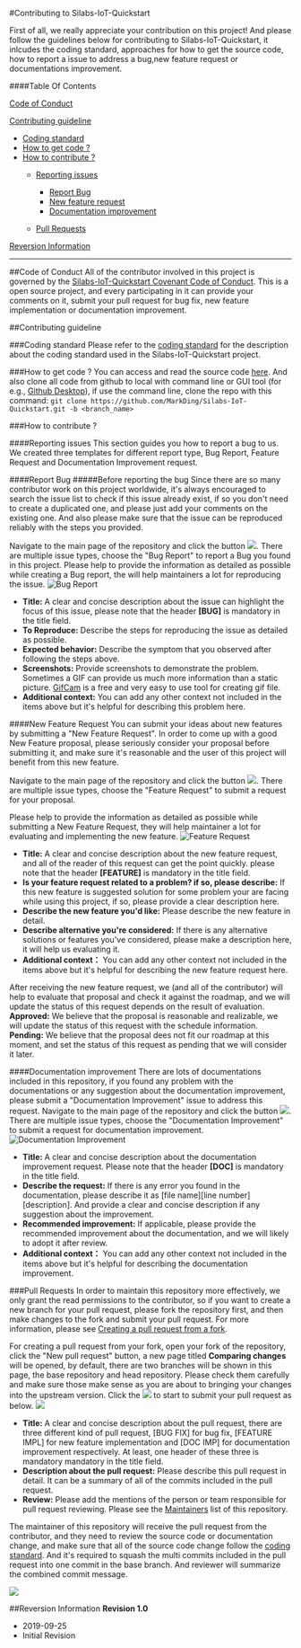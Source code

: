#Contributing to Silabs-IoT-Quickstart

First of all, we really appreciate your contribution on this project! 
And please follow the guidelines below for contributing to Silabs-IoT-Quickstart, it inlcudes the coding standard, approaches for how to get the source code, how to report a issue to address a bug,new feature request or documentations improvement.

####Table Of Contents

[Code of Conduct](#Code-of-Conduct)

[Contributing guideline](#contributing-guideline)
   * [Coding standard](#coding-standard)
   * [How to get code ?](#how-to-get-code-?)
   * [How to contribute ?](#how-to-contribute-?)   
      * [Reporting issues](#reporting-issues)
         * [Report Bug](#report-Bug)
         * [New feature request](#new-feature-request)
         * [Documentation improvement](#documentation-improvement)

      * [Pull Requests](#pull-requests)

[Reversion Information](#reversion-information)

--- 

##Code of Conduct
All of the contributor involved in this project is governed by the [Silabs-IoT-Quickstart Covenant Code of Conduct](https://github.com/MarkDing/Silabs-IoT-Quickstart/blob/master/CONTRIBUTING.md). This is a open source project, and every participating in it can provide your comments on it, submit your pull request for bug fix, new feature implementation or documentation improvement.

##Contributing guideline

###Coding standard
Please refer to the [coding standard](https://github.com/MarkDing/Silabs-IoT-Quickstart/blob/master/CODING-STYLE.md) for the description about the coding standard used in the Silabs-IoT-Quickstart project.

###How to get code ?
You can access and read the source code [here](https://github.com/MarkDing/Silabs-IoT-Quickstart).
And also clone all code from github to local with command line or GUI tool (for e.g., [Github Desktop](https://desktop.github.com/)), if use the command line, clone the repo with this command: 
`git clone https://github.com/MarkDing/Silabs-IoT-Quickstart.git -b <branch_name>`


###How to contribute ?

####Reporting issues
This section guides you how to report a bug to us. We created three templates for different report type, Bug Report, Feature Request and Documentation Improvement request.

####Report Bug
#####Before reporting the bug
Since there are so many contributor work on this project worldwide, it's always encouraged to search the issue list to check if this issue already exist, if so you don't need to create a duplicated one, and please just add your comments on the existing one.
And also please make sure that the issue can be reproduced reliably with the steps you provided.

Navigate to the main page of the repository and click the button ![](./images/contributing-new-issue.png). There are multiple issue types, choose the "Bug Report" to report a Bug you found in this project. 
Please help to provide the information as detailed as possible while creating a Bug report, the will help maintainers a lot for reproducing the issue.
![Bug Report](./images/contributing-bug-report.png)
* **Title:** A clear and concise description about the issue can highlight the focus of this issue, please note that the header **[BUG]** is mandatory in the title field.
* **To Reproduce:** Describe the steps for reproducing the issue as detailed as possible. 
* **Expected behavior:** Describe the symptom that you observed after following the steps above.
* **Screenshots:** Provide screenshots to demonstrate the problem. Sometimes a GIF can provide us much more information than a static picture. [GifCam](https://gifcam.en.softonic.com/) is a free and very easy to use tool for creating gif file.
* **Additional context:** You can add any other context not included in the items above but it's helpful for describing this problem here.

####New Feature Request
You can submit your ideas about new features by submitting a "New Feature Request". In order to come up with a good New Feature proposal, please seriously consider your proposal before submitting it, and make sure it's reasonable and the user of this project will benefit from this new feature.

Navigate to the main page of the repository and click the button ![](./images/contributing-new-issue.png). There are multiple issue types, choose the "Feature Request" to submit a request for your proposal.

Please help to provide the information as detailed as possible while submitting a New Feature Request, they will help maintainer a lot for evaluating and implementing the new feature.
![Feature Request](./images/contributing-feature-request.png)
* **Title:** A clear and concise description about the new feature request, and all of the reader of this request can get the point quickly. please note that the header **[FEATURE]** is mandatory in the title field.
* **Is your feature request related to a problem? if so, please describe:** If this new feature is suggested solution for some problem your are facing while using this project, if so, please provide a clear description here.
* **Describe the new feature you'd like:** Please describe the new feature in detail.
* **Describe alternative you're considered:** If there is any alternative solutions or features you've considered, please make a description here, it will help us evaluating it.
* **Additional context：** You can add any other context not included in the items above but it's helpful for describing the new feature request here.

After receiving the new feature request, we (and all of the contributor) will help to evaluate that proposal and check it against the roadmap, and we will update the status of this request depends on the result of evaluation.
**Approved:**
We believe that the proposal is reasonable and realizable, we will update the status of this request with the schedule information.
**Pending:**
We believe that the proposal dees not fit our roadmap at this moment, and set the status of this request as pending that we will consider it later.

####Documentation improvement
There are lots of documentations included in this repository, if you found any problem with the documentations or any suggestion about the documentation improvement, please submit a "Documentation Improvement" issue to address this request.
Navigate to the main page of the repository and click the button ![](./images/contributing-new-issue.png). There are multiple issue types, choose the "Documentation Improvement" to submit a request for documentation improvement.
![Documentation Improvement](./images/contributing-documentation-improvement.png)
* **Title:** A clear and concise description about the documentation improvement request. Please note that the header **[DOC]** is mandatory in the title field.
* **Describe the request:** If there is any error you found in the documentation, please describe it as [file name][line number][description]. And provide a clear and concise description if any suggestion about the improvement.
* **Recommended improvement:** If applicable, please provide the recommended improvement about the documentation, and we will likely to adopt it after review.
* **Additional context：** You can add any other context not included in the items above but it's helpful for describing the documentation improvement.

###Pull Requests
In order to maintain this repository more effectively, we only grant the read permissions to the contributor, so if you want to create a new branch for your pull request, please fork the repository first, and then make changes to the fork and submit your pull request. For more information, please see [Creating a pull request from a fork](https://help.github.com/en/articles/creating-a-pull-request-from-a-fork).

For creating a pull request from your fork, open your fork of the repository, click the "New pull request" button, a new page titled **Comparing changes** will be opened, by default, there are two branches will be shown in this page, the base repository and head repository. Please check them carefully and make sure those make sense as you are about to bringing your changes into the upstream version. Click the ![](./images/contributing-create-pull-request.png) to start to submit your pull request as below.
![](./images/contributing-pull-request.png)

* **Title:** A clear and concise description about the pull request, there are three different kind of pull request, [BUG FIX] for bug fix, [FEATURE IMPL] for new feature implementation and [DOC IMP] for documentation improvement respectively. At least, one header of these three is mandatory mandatory in the title field.
* **Description about the pull request:** Please describe this pull request in detail. It can be a summary of all of the commits included in the pull request.
* **Review:** Please add the mentions of the person or team responsible for pull request reviewing. Please see the [Maintainers](https://github.com/MarkDing/Silabs-IoT-Quickstart/blob/master/README.md#maintainers) list of this repository.

The maintainer of this repository will receive the pull request from the contributor, and they need to review the source code or documentation change, and make sure that all of the source code change follow the [coding standard](#coding-standard). And it's required to squash the multi commits included in the pull request into one commit in the base branch. And reviewer will summarize the combined commit message.

![](./images/contributing-merge-pull-request.png)


##Reversion Information
**Revision 1.0**
   * 2019-09-25
   * Initial Revision
